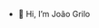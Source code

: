 - 👋 Hi, I’m João Grilo


<!---
joaosgrilo/joaosgrilo is a ✨ special ✨ repository because its `README.md` (this file) appears on your GitHub profile.
You can click the Preview link to take a look at your changes.
--->

